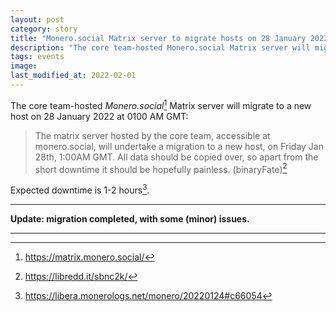```yaml
---
layout: post
category: story
title: "Monero.social Matrix server to migrate hosts on 28 January 2022 at 0100 AM GMT"
description: "The core team-hosted Monero.social Matrix server will migrate hosts on 28 January 2022 at 0100 AM GMT."
tags: events
image: 
last_modified_at: 2022-02-01
---
```


The core team-hosted *Monero.social*[^1] Matrix server will migrate to a new host on 28 January 2022 at 0100 AM GMT:

> The matrix server hosted by the core team, accessible at monero.social, will undertake a migration to a new host, on Friday Jan 28th, 1:00AM GMT. All data should be copied over, so apart from the short downtime it should be hopefully painless. (binaryFate)[^2]

Expected downtime is 1-2 hours[^3].

---

**Update: migration completed, with some (minor) issues.**

---

[^1]: https://matrix.monero.social/
[^2]: https://libredd.it/sbnc2k/
[^3]: https://libera.monerologs.net/monero/20220124#c66054
